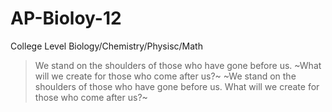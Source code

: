 # AP-Bioloy-12
College Level Biology/Chemistry/Physisc/Math

> We stand on the shoulders of those who have gone before us. ~What will we create for those who come after us?~
> ~We stand on the shoulders of those who have gone before us. What will we create for those who come after us?~
